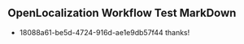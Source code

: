 ## OpenLocalization Workflow Test MarkDown
* 18088a61-be5d-4724-916d-ae1e9db57f44 thanks!

<!--HONumber=Sep16_HO1-->


